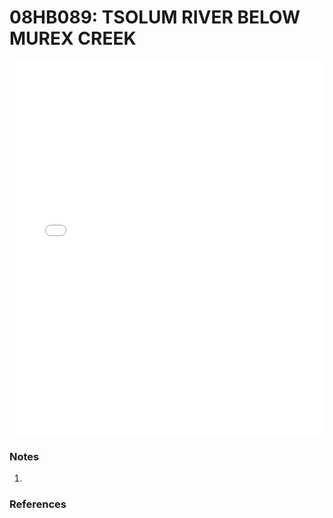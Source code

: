# 08HB089: TSOLUM RIVER BELOW MUREX CREEK

<iframe src="/distribution_estimation/_static/stations/08HB089_fdc.html" width="100%" height="600" frameborder="0"></iframe>

### Notes
1. 

### References

